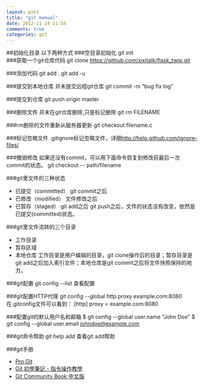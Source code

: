 ```yaml
---
layout: post
title: "git manual"
date: 2012-11-24 21:54
comments: true
categories: git
---
```


##初始化目录
以下两种方式
###空目录初始化
	git init  
###获取一个git仓库代码
	git clone https://github.com/xixitalk/flask_twip.git

###添加代码
	git add .
	git add -u

###提交到本地仓库
并未提交远程git仓库
	git commit -m "bug fix log"

###提交到仓库
	git push origin master

###删除文件
并未在git仓库删除,只是标记删除
	git rm FILENAME

###rm删除的文件重新从服务器更新
	git checkout filename.c

###标记忽略文件
.gitignore标记忽略文件，详细<http://help.github.com/ignore-files/>

###撤销修改
如果还没有commit，可以用下面命令恢复到修改前最后一次commit的状态。
	git checkout -- path/filename

###git里文件的三种状态
* 已提交（committed）  git commit之后
* 已修改（modified）   文件修改之后
* 已暂存（staged）     git add之后
git push之后，文件的状态没有改变，依然是已提交(committed)状态。

###git里文件流转的三个目录
* 工作目录
* 暂存区域
* 本地仓库
工作目录是用户编辑的目录，git clone操作后的目录；暂存目录是git add之后加入索引文件；本地仓库是git commit之后将文件快照保持的地方。

###git配置
	git config --list 查看配置

###git配置HTTP代理
	git config --global http.proxy example.com:8080
在.gitconfig文件可以看到：
	[http]
	      proxy = example.com:8080

###配置git的默认用户名和邮箱
	$ git config --global user.name "John Doe"
	$ git config --global user.email johndoe@example.com

###git命令帮助
	git help add 查看git add帮助

###git手册
* [Pro Git](http://git-scm.com/book/zh/)
* [Git 初學筆記 - 指令操作教學](http://blog.longwin.com.tw/2009/05/git-learn-initial-command-2009/)
* [Git Community Book 中文版](http://gitbook.liuhui998.com/index.html)